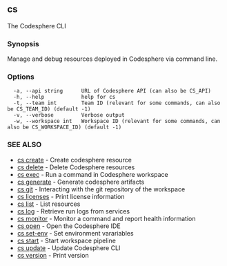 ## cs

The Codesphere CLI

### Synopsis

Manage and debug resources deployed in Codesphere via command line.

### Options

```
  -a, --api string      URL of Codesphere API (can also be CS_API)
  -h, --help            help for cs
  -t, --team int        Team ID (relevant for some commands, can also be CS_TEAM_ID) (default -1)
  -v, --verbose         Verbose output
  -w, --workspace int   Workspace ID (relevant for some commands, can also be CS_WORKSPACE_ID) (default -1)
```

### SEE ALSO

* [cs create](cs_create.md)	 - Create codesphere resource
* [cs delete](cs_delete.md)	 - Delete Codesphere resources
* [cs exec](cs_exec.md)	 - Run a command in Codesphere workspace
* [cs generate](cs_generate.md)	 - Generate codesphere artifacts
* [cs git](cs_git.md)	 - Interacting with the git repository of the workspace
* [cs licenses](cs_licenses.md)	 - Print license information
* [cs list](cs_list.md)	 - List resources
* [cs log](cs_log.md)	 - Retrieve run logs from services
* [cs monitor](cs_monitor.md)	 - Monitor a command and report health information
* [cs open](cs_open.md)	 - Open the Codesphere IDE
* [cs set-env](cs_set-env.md)	 - Set environment varariables
* [cs start](cs_start.md)	 - Start workspace pipeline
* [cs update](cs_update.md)	 - Update Codesphere CLI
* [cs version](cs_version.md)	 - Print version

